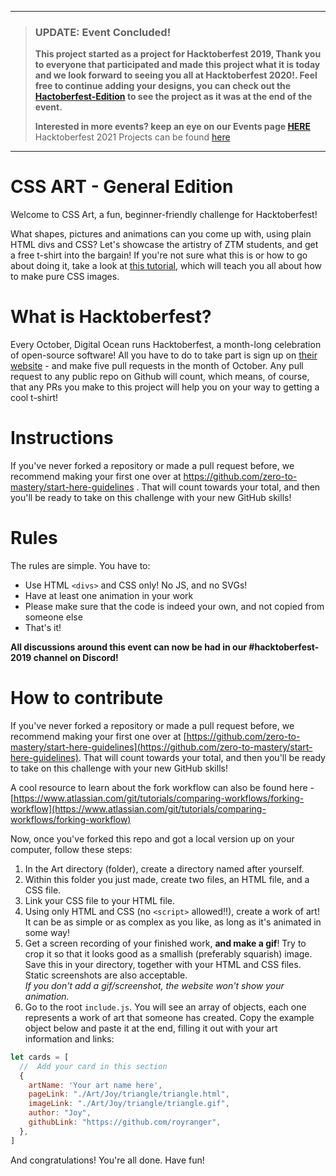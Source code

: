 
---
  > ### **UPDATE:** Event Concluded!
  >
  > **This project started as a project for Hacktoberfest 2019, Thank you to everyone that participated and made this project what it is today and we look forward to seeing you all at Hacktoberfest 2020!.
  > Feel free to continue adding your designs, you can check out the [Hactoberfest-Edition](https://github.com/zero-to-mastery/CSS-Art-Hacktoberfest-Edition) to see the project as it was at the end of the event.**
  >
  > **Interested in more events? keep an eye on our Events page [HERE](https://zerotomastery.io/community/events)**
  > Hacktoberfest 2021 Projects can be found [here](https://github.com/zero-to-mastery?q=hacktoberfest2021&type=&language=&sort=)
---

# CSS ART - General Edition

Welcome to CSS Art, a fun, beginner-friendly challenge for Hacktoberfest!

What shapes, pictures and animations can you come up with, using plain HTML divs and CSS? Let's showcase the artistry of ZTM students, and get a free t-shirt into the bargain!
If you're not sure what this is or how to go about doing it, take a look at [this tutorial](https://codepen.io/mikemang/post/a-beginner-s-guide-to-pure-css-images), which will teach you all about how to make pure CSS images.

# What is Hacktoberfest?
Every October, Digital Ocean runs Hacktoberfest, a month-long celebration of open-source software! All you have to do to take part is sign up on [their website](https://hacktoberfest.digitalocean.com/)  - and make five pull requests in the month of October. Any pull request to any public repo on Github will count, which means, of course, that any PRs you make to this project will help you on your way to getting a cool t-shirt!

# Instructions

If you've never forked a repository or made a pull request before, we recommend making your first one over at https://github.com/zero-to-mastery/start-here-guidelines . That will count towards your total, and then you'll be ready to take on this challenge with your new GitHub skills!


# Rules

The rules are simple. You have to:

- Use HTML `<divs>` and CSS only! No JS, and no SVGs!
- Have at least one animation in your work
- Please make sure that the code is indeed your own, and not copied from someone else
- That's it!

**All discussions around this event can now be had in our #hacktoberfest-2019 channel on Discord!**

# How to contribute

If you've never forked a repository or made a pull request before, we recommend making your first one over at [https://github.com/zero-to-mastery/start-here-guidelines](https://github.com/zero-to-mastery/start-here-guidelines). That will count towards your total, and then you'll be ready to take on this challenge with your new GitHub skills!

A cool resource to learn about the fork workflow can also be found here - [https://www.atlassian.com/git/tutorials/comparing-workflows/forking-workflow](https://www.atlassian.com/git/tutorials/comparing-workflows/forking-workflow)

Now, once you've forked this repo and got a local version up on your computer, follow these steps:

1. In the Art directory (folder), create a directory named after yourself.
2. Within this folder you just made, create two files, an HTML file, and a CSS file.
3. Link your CSS file to your HTML file.
4. Using only HTML and CSS (no `<script>` allowed!!), create a work of art! It can be as simple or as complex as you like, as long as it's animated in some way!
5. Get a screen recording of your finished work, **and make a gif**! Try to crop it so that it looks good as a smallish (preferably squarish) image. Save this in your directory, together with your HTML and CSS files. Static screenshots are also acceptable.  
   _If you don't add a gif/screenshot, the website won't show your animation._
6. Go to the root `include.js`. You will see an array of objects, each one represents a work of art that someone has created. Copy the example object below and paste it at the end, filling it out with your art information and links:

```js
let cards = [
  //  Add your card in this section
  {
    artName: 'Your art name here',
    pageLink: "./Art/Joy/triangle/triangle.html",
    imageLink: "./Art/Joy/triangle/triangle.gif",
    author: "Joy",
    githubLink: "https://github.com/royranger",
  },
]
```

And congratulations! You're all done. Have fun!
